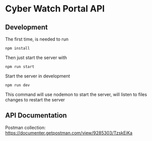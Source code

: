 # Cyber Watch Portal API



## Development

The first time, is needed to run

```
npm install
```

Then just start the server with

```
npm run start
```

Start the server in development
```
npm run dev
```
This command will use nodemon to start the server, 
will listen to files changes to restart the server


## API Documentation

Postman collection: https://documenter.getpostman.com/view/9285303/TzskEiKa
